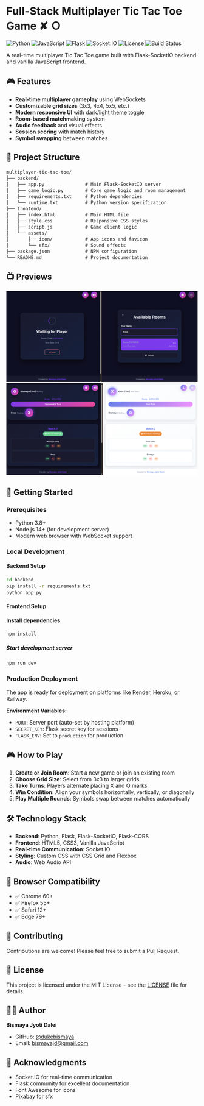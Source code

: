 # Full-Stack Multiplayer Tic Tac Toe Game ✘ Ｏ

![Python](https://img.shields.io/badge/python-v3.8+-blue.svg)
![JavaScript](https://img.shields.io/badge/javascript-ES6+-yellow.svg)
![Flask](https://img.shields.io/badge/flask-v2.0+-green.svg)
![Socket.IO](https://img.shields.io/badge/socket.io-v4.7+-red.svg)
![License](https://img.shields.io/badge/license-MIT-blue.svg)
![Build Status](https://img.shields.io/badge/build-passing-brightgreen.svg)

A real-time multiplayer Tic Tac Toe game built with Flask-SocketIO backend and vanilla JavaScript frontend.

## 🎮 Features

- **Real-time multiplayer gameplay** using WebSockets
- **Customizable grid sizes** (3x3, 4x4, 5x5, etc.)
- **Modern responsive UI** with dark/light theme toggle
- **Room-based matchmaking** system
- **Audio feedback** and visual effects
- **Session scoring** with match history
- **Symbol swapping** between matches

## 📁 Project Structure

```
multiplayer-tic-tac-toe/
├── backend/
│   ├── app.py               # Main Flask-SocketIO server
│   ├── game_logic.py        # Core game logic and room management
│   ├── requirements.txt     # Python dependencies
│   └── runtime.txt          # Python version specification
├── frontend/
│   ├── index.html           # Main HTML file
│   ├── style.css            # Responsive CSS styles
│   ├── script.js            # Game client logic
│   └── assets/
│       ├── icon/            # App icons and favicon
│       └── sfx/             # Sound effects
├── package.json             # NPM configuration
└── README.md                # Project documentation
```

## 📺 Previews
![Room preview](preview/bmtttp_1.png)
![Game preview](preview/bmtttp_2.png)


## 🚀 Getting Started

### Prerequisites
- Python 3.8+
- Node.js 14+ (for development server)
- Modern web browser with WebSocket support

### Local Development

#### Backend Setup
```bash
cd backend
pip install -r requirements.txt
python app.py
```

#### Frontend Setup

#### Install dependencies
```bash
npm install
```
##### Start development server
```bash
npm run dev
```

### Production Deployment

The app is ready for deployment on platforms like Render, Heroku, or Railway.

**Environment Variables:**
- `PORT`: Server port (auto-set by hosting platform)
- `SECRET_KEY`: Flask secret key for sessions
- `FLASK_ENV`: Set to `production` for production

## 🎮 How to Play

1. **Create or Join Room**: Start a new game or join an existing room
2. **Choose Grid Size**: Select from 3x3 to larger grids
3. **Take Turns**: Players alternate placing X and O marks
4. **Win Condition**: Align your symbols horizontally, vertically, or diagonally
5. **Play Multiple Rounds**: Symbols swap between matches automatically

## 🛠️ Technology Stack

- **Backend**: Python, Flask, Flask-SocketIO, Flask-CORS
- **Frontend**: HTML5, CSS3, Vanilla JavaScript
- **Real-time Communication**: Socket.IO
- **Styling**: Custom CSS with CSS Grid and Flexbox
- **Audio**: Web Audio API

## 📱 Browser Compatibility

- ✅ Chrome 60+
- ✅ Firefox 55+
- ✅ Safari 12+
- ✅ Edge 79+

## 🤝 Contributing

Contributions are welcome! Please feel free to submit a Pull Request.

## 📄 License

This project is licensed under the MIT License - see the [LICENSE](LICENSE) file for details.

## 👨‍💻 Author

**Bismaya Jyoti Dalei**

- GitHub: [@dukebismaya](https://github.com/dukebismaya)
- Email: bismayajd@gmail.com

## 🙏 Acknowledgments

- Socket.IO for real-time communication
- Flask community for excellent documentation
- Font Awesome for icons
- Pixabay for sfx